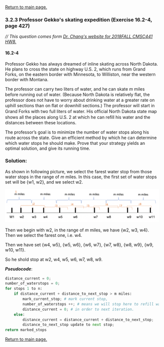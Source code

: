 <a href="../../README.md#3.2.3">Return to main page.</a>

### 3.2.3 Professor Gekko's skating expedition (Exercise 16.2-4, page 427)

<i>// This question comes form <a href="https://www.csee.umbc.edu/~chang/cs441/hw/hw8.shtml">Dr. Chang's website for 2018FALL CMSC441 HW8. </a> </i>

#### 16.2-4 
<p>
Professor Gekko has always dreamed of inline skating across North Dakota. He plans to cross the state on highway U.S. 2, which runs from Grand Forks, on the eastern border with Minnesota, to Williston, near the western border with Montana. 

The professor can carry two liters of water, and he can skate <i>m</i> miles before running out of water. (Because North Dakota is relatively ﬂat, the professor does not have to worry about drinking water at a greater rate on uphill sections than on ﬂat or downhill sections.) The professor will start in Grand Forks with two full liters of water. His ofﬁcial North Dakota state map shows all the places along U.S. 2 at which he can reﬁll his water and the distances between these locations.

The professor’s goal is to minimize the number of water stops along his route across the state. Give an efﬁcient method by which he can determine which water stops he should make. Prove that your strategy yields an optimal solution, and give its running time.
</p>


### Solution:

As shown in following picture, we select the farest water stop from those water stops in the range of *m* miles. In this case, the first set of water stops set will be {w1, w2}, and we select w2. 

<img src="skating.png"/>

Then we begin with w2, in the range of *m* miles, we have {w2, w3, w4}. Then we select the farest one, i.e. w4.

Then we have set {w4, w5}, {w5, w6}, {w6, w7}, {w7, w8}, {w8, w9}, {w9, w10, w11}.

So he shold stop at w2, w4, w5, w6, w7, w8, w9. 

***Pseudocode***:

```python
distance_current = 0;
number_of_waterstops = 0;
for stops 1 to n:
    if distance_current + distance_to_next_stop > m miles:
        mark_current_stop; # mark current stop,
        number_of_waterstops ++; # means we will stop here to refill water.
        distance_current = 0; # in order to next iteration.
    else:
        distance_current = distance_current + distance_to_next_stop; 
        distance_to_next_stop update to next stop;
return marked_stops
```

<a href="../../README.md#3.2.3">Return to main page.</a>
